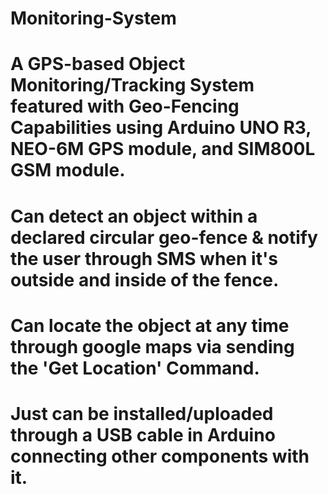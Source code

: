 # Monitoring-System
# A GPS-based Object Monitoring/Tracking System featured with Geo-Fencing Capabilities using Arduino UNO R3, NEO-6M GPS module, and SIM800L GSM module.
# Can detect an object within a declared circular geo-fence & notify the user through SMS when it's outside and inside of the fence.
# Can locate the object at any time through google maps via sending the 'Get Location' Command.
# Just can be installed/uploaded through a USB cable in Arduino connecting other components with it.
